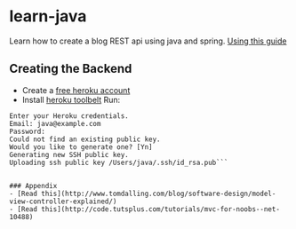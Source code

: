 # learn-java
Learn how to create a blog REST api using java and spring.
[Using this guide](https://spring.io/guides/gs/rest-service/)
## Creating the Backend
- Create a [free heroku account](https://signup.heroku.com/)
- Install [heroku toolbelt](https://toolbelt.heroku.com/)
Run:

``` heroku login
Enter your Heroku credentials.
Email: java@example.com
Password:
Could not find an existing public key.
Would you like to generate one? [Yn]
Generating new SSH public key.
Uploading ssh public key /Users/java/.ssh/id_rsa.pub```


### Appendix
- [Read this](http://www.tomdalling.com/blog/software-design/model-view-controller-explained/)
- [Read this](http://code.tutsplus.com/tutorials/mvc-for-noobs--net-10488)

